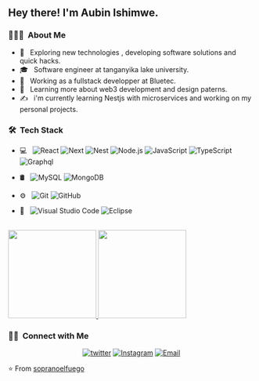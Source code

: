 <h2> Hey there! I'm Aubin Ishimwe.</h2>

<h3> 👨🏻‍💻 &nbsp;About Me </h3>

- 🤔 &nbsp; Exploring new technologies , developing software solutions and quick hacks.
- 🎓 &nbsp; Software engineer at tanganyika lake university.
- 💼 &nbsp; Working as a fullstack developper at Bluetec.
- 🌱 &nbsp; Learning more about web3 development and design paterns.
- ✍️ &nbsp; i'm currently learning Nestjs with microservices and working on my personal projects.

<h3> 🛠 &nbsp;Tech Stack</h3>

- 💻 &nbsp;
  ![React](https://img.shields.io/badge/-React-333333?style=flat&logo=react)
  ![Next](https://img.shields.io/badge/-Next.js-333333?style=flat&logo=next.js)
  ![Nest](https://img.shields.io/badge/-Nest.js-333333?style=flat&logo=nest.js)
  ![Node.js](https://img.shields.io/badge/-Node.js-333333?style=flat&logo=node.js)
  ![JavaScript](https://img.shields.io/badge/-JavaScript-333333?style=flat&logo=javascript)
  ![TypeScript](https://img.shields.io/badge/-Typescript-333333?style=flat&logo=typescript)
  ![Graphql](https://img.shields.io/badge/-Graphql-333333?style=flat&logo=graphql)
  
- 🛢 &nbsp;
  ![MySQL](https://img.shields.io/badge/-MySQL-333333?style=flat&logo=mysql)
  ![MongoDB](https://img.shields.io/badge/-MongoDB-333333?style=flat&logo=mongodb)
- ⚙️ &nbsp;
  ![Git](https://img.shields.io/badge/-Git-333333?style=flat&logo=git)
  ![GitHub](https://img.shields.io/badge/-GitHub-333333?style=flat&logo=github)
- 🔧 &nbsp;
  ![Visual Studio Code](https://img.shields.io/badge/-Visual%20Studio%20Code-333333?style=flat&logo=visual-studio-code&logoColor=007ACC)
  ![Eclipse](https://img.shields.io/badge/-Eclipse-333333?style=flat&logo=eclipse-ide&logoColor=2C2255)

<br/>

<a href="https://github.com/sopranoelfuego">
  <img height="180em" src="https://github-readme-stats.vercel.app/api?username=sopranoelfuego&theme=buefy&show_icons=true" />
  <img height="180em" src="https://github-readme-stats.vercel.app/api/top-langs/?username=sopranoelfuego&theme=buefy&layout=compact" />
</a>

<br/>

<h3> 🤝🏻 &nbsp;Connect with Me </h3>

<p align="center">
<a href="https://twitter.com/aubinishimwe2"><img alt="twitter" src="https://img.shields.io/badge/Twitter-aubin.ishimwe-blue?style=flat-square&logo=twitter"></a>
<a href="https://www.instagram.com/ishimwe.aubin/"><img alt="Instagram" src="https://img.shields.io/badge/Instagram-ishimwe.aubin__-blue?style=flat-square&logo=instagram"></a>
<a href="gmail:aubinjaja@gmail.com"><img alt="Email" src="https://img.shields.io/badge/Email-aubinjaja@gmail.com-blue?style=flat-square&logo=gmail"></a>
</p>

⭐️ From [sopranoelfuego](https://github.com/sopranoelfuego)
